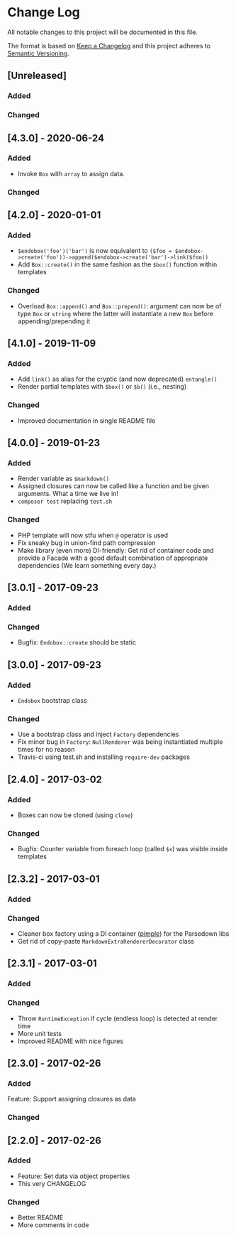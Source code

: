 # Change Log

All notable changes to this project will be documented in this file.

The format is based on [Keep a Changelog](http://keepachangelog.com/)
and this project adheres to [Semantic Versioning](http://semver.org/).


## [Unreleased]
### Added
### Changed


## [4.3.0] - 2020-06-24

### Added
- Invoke `Box` with `array` to assign data.

### Changed


## [4.2.0] - 2020-01-01

### Added
- `$endobox('foo')('bar')` is now equivalent to `($foo = $endobox->create('foo'))->append($endobox->create('bar')->link($foo))`
- Add `Box::create()` in the same fashion as the `$box()` function within templates

### Changed
- Overload `Box::append()` and `Box::prepend()`: argument can now be of type `Box` or `string` where the latter will instantiate a new `Box` before appending/prepending it


## [4.1.0] - 2019-11-09

### Added
- Add `link()` as alias for the cryptic (and now deprecated) `entangle()`
- Render partial templates with `$box()` or `$b()` (i.e., nesting)

### Changed
- Improved documentation in single README file


## [4.0.0] - 2019-01-23

### Added
- Render variable as `$markdown()`
- Assigned closures can now be called like a function and be given arguments. What a time we live in!
- `composer test` replacing `test.sh`

### Changed
- PHP template will now stfu when `@` operator is used
- Fix sneaky bug in union-find path compression
- Make library (even more) DI-friendly: Get rid of container code and provide a Facade with a good default combination of appropriate dependencies (We learn something every day.)


## [3.0.1] - 2017-09-23

### Added

### Changed
- Bugfix: `Endobox::create` should be static


## [3.0.0] - 2017-09-23

### Added
- `Endobox` bootstrap class

### Changed
- Use a bootstrap class and inject `Factory` dependencies
- Fix minor bug in `Factory`: `NullRenderer` was being instantiated multiple times for no reason
- Travis-ci using test.sh and installing `require-dev` packages


## [2.4.0] - 2017-03-02

### Added
- Boxes can now be cloned (using `clone`)

### Changed
- Bugfix: Counter variable from foreach loop (called `$x`) was visible inside templates


## [2.3.2] - 2017-03-01

### Added

### Changed
- Cleaner box factory using a DI container ([pimple](http://pimple.sensiolabs.org)) for the Parsedown libs
- Get rid of copy-paste `MarkdownExtraRendererDecorator` class


## [2.3.1] - 2017-03-01

### Added

### Changed
- Throw `RuntimeException` if cycle (endless loop) is detected at render time
- More unit tests
- Improved README with nice figures


## [2.3.0] - 2017-02-26

### Added
Feature: Support assigning closures as data

### Changed


## [2.2.0] - 2017-02-26

### Added
- Feature: Set data via object properties
- This very CHANGELOG

### Changed
- Better README
- More comments in code
